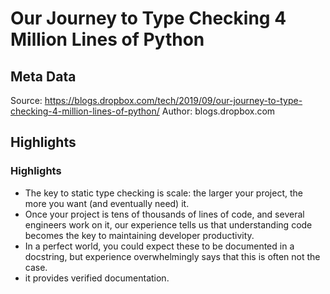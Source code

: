 # Our Journey to Type Checking 4 Million Lines of Python

## Meta Data

Source:  https://blogs.dropbox.com/tech/2019/09/our-journey-to-type-checking-4-million-lines-of-python/ 
Author: blogs.dropbox.com

## Highlights

### Highlights

- The key to static type checking is scale: the larger your project, the more you want (and eventually need) it.
- Once your project is tens of thousands of lines of code, and several engineers work on it, our experience tells us that understanding code becomes the key to maintaining developer productivity.
- In a perfect world, you could expect these to be documented in a docstring, but experience overwhelmingly says that this is often not the case.
- it provides verified documentation.
